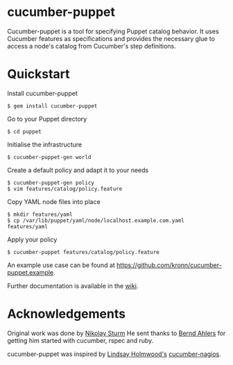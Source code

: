 # cucumber-puppet

Cucumber-puppet is a tool for specifying Puppet catalog behavior. It uses
Cucumber features as specifications and provides the necessary glue to access a
node's catalog from Cucumber's step definitions.

# Quickstart

Install cucumber-puppet

    $ gem install cucumber-puppet

Go to your Puppet directory

    $ cd puppet

Initialise the infrastructure

    $ cucumber-puppet-gen world

Create a default policy and adapt it to your needs

    $ cucumber-puppet-gen policy
    $ vim features/catalog/policy.feature

Copy YAML node files into place

    $ mkdir features/yaml
    $ cp /var/lib/puppet/yaml/node/localhost.example.com.yaml features/yaml

Apply your policy

    $ cucumber-puppet features/catalog/policy.feature

An example use case can be found at
https://github.com/kronn/cucumber-puppet.example.

Further documentation is available in the
[wiki](http://projects.puppetlabs.com/projects/cucumber-puppet/wiki/).

# Acknowledgements

Original work was done by [Nikolay Sturm](http://nistu.de)
He sent thanks to [Bernd Ahlers](http://www.ba-net.org/) for getting him started
with cucumber, rspec and ruby.

cucumber-puppet was inspired by
[Lindsay Holmwood's](http://holmwood.id.au/~lindsay/)
[cucumber-nagios](http://auxesis.github.com/cucumber-nagios/).
